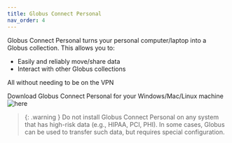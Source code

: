 ```yaml
---
title: Globus Connect Personal
nav_order: 4
---
```


Globus Connect Personal turns your personal computer/laptop into a Globus collection.
This allows you to:

- Easily and reliably move/share data
- Interact with other Globus collections

All without needing to be on the VPN

Download Globus Connect Personal for your Windows/Mac/Linux machine ![here](https://www.globus.org/globus-connect-personal)

> {: .warning }
  Do not install Globus Connect Personal on any system that has high-risk data (e.g., HIPAA, PCI, PHI).
  In some cases, Globus can be used to transfer such data, but requires special configuration.